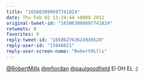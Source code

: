 ```yaml
---
title: "165063099697741824"
date: Thu Feb 02 13:24:44 +0000 2012
original-tweet-id: "165063099697741824"
retweets: 0
favorites: 0
reply-tweet-id: "165062763624939520"
reply-user-id: "15946021"
reply-user-screen-name: "RobertMills"
---
```

<a href="https://twitter.com/RobertMills">@RobertMills</a> <a href="https://twitter.com/mfjordan">@mfjordan</a> <a href="https://twitter.com/paulgoodfield">@paulgoodfield</a> El OH EL :)
